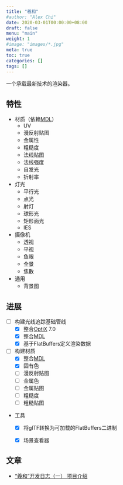 ```yaml
---
title: "羲和"
#author: "Alex Chi"
date: 2020-03-01T00:00:00+08:00
draft: false
menu: "main"
weight: 1
#image: "images/*.jpg"
meta: true
toc: true
categories: []
tags: []
---
```


一个承载最新技术的渲染器。

## 特性

* 材质（依赖[MDL]）
    * UV
    * 漫反射贴图
    * 金属性
    * 粗糙度
    * 法线贴图
    * 法线强度
    * 自发光
    * 折射率
* 灯光
    * 平行光
    * 点光
    * 射灯
    * 球形光
    * 矩形面光
    * IES
* 摄像机
    * 透视
    * 平视
    * 鱼眼
    * 全景
    * 焦散
* 通用
    * 背景图

## 进展

* [ ] 构建光线追踪基础管线
    * [x] 整合[OptiX] 7.0
    * [x] 整合[MDL]
    * [x] 基于FlatBuffers定义渲染数据
* [ ] 构建材质
    * [x] 整合[MDL]
    * [x] 固有色
    * [ ] 漫反射贴图
    * [ ] 金属色
    * [ ] 金属贴图
    * [ ] 粗糙度
    * [ ] 粗糙贴图
* 工具
    * [x] 将glTF转换为可加载的FlatBuffers二进制
    * [x] 场景查看器


## 文章

* [“羲和”开发日志（一） 项目介绍](../../posts/xihe-development-log-1st-intro)

[MDL]: https://www.nvidia.com/en-us/design-visualization/technologies/material-definition-language/
[OptiX]: https://developer.nvidia.com/optix
[CUDA]: https://developer.nvidia.com/cuda-toolkit
